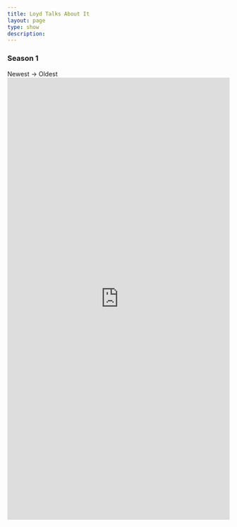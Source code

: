 ```yaml
---
title: Loyd Talks About It
layout: page
type: show
description:
---
```


<h3>Season 1</h3>
Newest → Oldest
<div class="video-grid" id="video-grid" data-playlist-id="PLH8UyQhiU9rYc-KkqiYF6SDPb6cEiMcyl"></div>

<iframe src="https://docs.google.com/forms/d/e/1FAIpQLSe57iT07UsHhegYDVhHtSu2AAAY-c2bSRaidMufoTUKTPYBVw/viewform?embedded=true" width="100%" height="1000" frameborder="0" marginheight="0" marginwidth="0">Loading…</iframe>

<script src="show-scripts.js"></script>